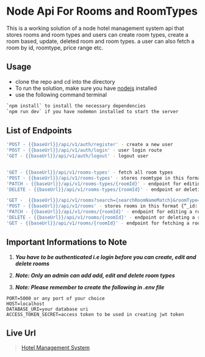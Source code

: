 # Node Api For Rooms and RoomTypes

This is a working solution of a node hotel management system api that stores rooms and room types and users can create room types, create a room based, update, deleted room and room types. a user can also fetch a room by id, roomtype, price range etc.

## Usage

- clone the repo and cd into the directory
- To run the solution, make sure you have [nodejs](https://nodejs.org) installed
- use the following command terminal

```bash
`npm install` to install the necessary dependencies
`npm run dev` if you have nodemon installed to start the server
```

## List of Endpoints

```bash
'POST - {{baseUrl}}/api/v1/auth/register' - create a new user
'POST - {{baseUrl}}/api/v1/auth/login' - user login route
'GET - {{baseUrl}}/api/v1/auth/logout' - logout user


'GET - {{baseUrl}}/api/v1/rooms-types' - fetch all room types
'POST - {{baseUrl}}/api/v1/rooms-types' - stores roomtype in this format { “_id”: ObjectId, “name”: string}
'PATCH - {{baseUrl}}/api/v1/rooms-types/{roomId}' - endpoint for editing a room type using its id
'DELETE - {{baseUrl}}/api/v1/rooms-types/{roomId}' - endpoint or deleting a room type using its id

'GET -  {{baseUrl}}/api/v1/rooms?search={searchRoomNameMatch}&roomType={searchRoomTypeNameMatch}&minPrice={searchRoomMinimumPriceMatch}&maxPrice={searchRoomMaximumPriceMatch}' - Available queries are the search, roomType, minPrice& maxPrice, which are meant to be optional queries on the db unless when the user passes them on the endpoint. Note that when only maxPrice is passed, consider the minPrice 0.
'POST - {{baseUrl}}/api/v1/rooms' - stores rooms in this format {“_id: ObjectId, “name”: string, “roomType”: ObjectId, “price”: number}
'PATCH - {{baseUrl}}/api/v1/rooms/{roomId}' - endpoint for editing a room using its id
'DELETE - {{baseUrl}}/api/v1/rooms/{roomId}' - endpoint or deleting a room using its id
'GET - {{baseUrl}}/api/v1/rooms/{roomId}' - endpoint for fetching a room using its id

```

## Important Informations to Note

1. **_You have to be authenticated i.e login before you can create, edit and delete rooms_**

2. **_Note: Only an admin can add add, edit and delete room types_**

3. **_Note: Please remember to create the following in .env file_**

```
PORT=5000 or any port of your choice
HOST=localhost
DATABASE_URI=your database uri
ACCESS_TOKEN_SECRET=access token to be used in creating jwt token

```

## Live Url

> [Hotel Management System](https://kingsley-hotel-api.onrender.com/)
